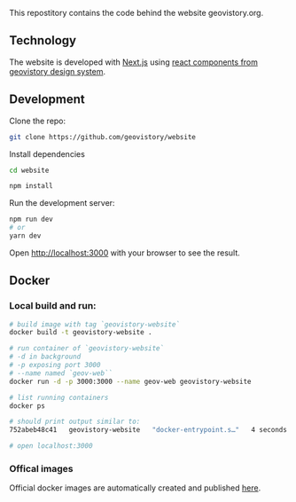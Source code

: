 This repostitory contains the code behind the website geovistory.org.

## Technology

The website is developed with [Next.js](https://nextjs.org/) using [react components from geovistory design system](https://www.npmjs.com/package/@geovistory/design-system-react).

## Development
Clone the repo:

```bash
git clone https://github.com/geovistory/website
```

Install dependencies

```bash
cd website

npm install
```


Run the development server:

```bash
npm run dev
# or
yarn dev
```

Open [http://localhost:3000](http://localhost:3000) with your browser to see the result.


## Docker

### Local build and run:

```bash
# build image with tag `geovistory-website`
docker build -t geovistory-website .

# run container of `geovistory-website` 
# -d in background
# -p exposing port 3000
# --name named `geov-web``
docker run -d -p 3000:3000 --name geov-web geovistory-website

# list running containers
docker ps

# should print output similar to:
752abeb48c41   geovistory-website   "docker-entrypoint.s…"   4 seconds ago   Up 3 seconds   0.0.0.0:3000->3000/tcp   geov-web

# open localhost:3000
```

### Offical images
Official docker images are automatically created and published [here](https://github.com/geovistory/geovistory-public-poc/pkgs/container/website).  